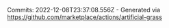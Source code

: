Commits: 2022-12-08T23:37:08.556Z - Generated via https://github.com/marketplace/actions/artificial-grass
<br>

